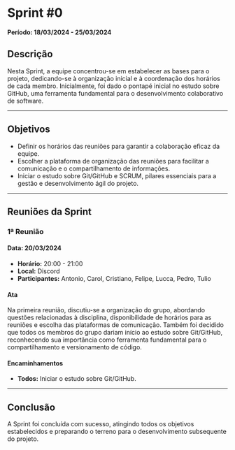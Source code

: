 # Sprint #0

**Período: 18/03/2024 - 25/03/2024**

## Descrição

Nesta Sprint, a equipe concentrou-se em estabelecer as bases para o projeto, dedicando-se à organização inicial e à coordenação dos horários de cada membro. Inicialmente, foi dado o pontapé inicial no estudo sobre GitHub, uma ferramenta fundamental para o desenvolvimento colaborativo de software.

---

## Objetivos

- Definir os horários das reuniões para garantir a colaboração eficaz da equipe.
- Escolher a plataforma de organização das reuniões para facilitar a comunicação e o compartilhamento de informações.
- Iniciar o estudo sobre Git/GitHub e SCRUM, pilares essenciais para a gestão e desenvolvimento ágil do projeto.

---

## Reuniões da Sprint

### 1ª Reunião 

#### Data: 20/03/2024

- **Horário:** 20:00 - 21:00
- **Local:** Discord
- **Participantes:** Antonio, Carol, Cristiano, Felipe, Lucca, Pedro, Tulio

#### Ata

Na primeira reunião, discutiu-se a organização do grupo, abordando questões relacionadas à disciplina, disponibilidade de horários para as reuniões e escolha das plataformas de comunicação. Também foi decidido que todos os membros do grupo dariam início ao estudo sobre Git/GitHub, reconhecendo sua importância como ferramenta fundamental para o compartilhamento e versionamento de código.

#### Encaminhamentos

- **Todos:** Iniciar o estudo sobre Git/GitHub.

---

## Conclusão

A Sprint foi concluída com sucesso, atingindo todos os objetivos estabelecidos e preparando o terreno para o desenvolvimento subsequente do projeto.
